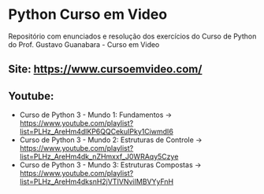 # Python Curso em Video
Repositório com enunciados e resolução dos exercícios do Curso de Python do Prof. Gustavo Guanabara - Curso em Video

## Site: https://www.cursoemvideo.com/
## Youtube: 
- Curso de Python 3 - Mundo 1: Fundamentos -> https://www.youtube.com/playlist?list=PLHz_AreHm4dlKP6QQCekuIPky1CiwmdI6
- Curso de Python 3 - Mundo 2: Estruturas de Controle -> https://www.youtube.com/playlist?list=PLHz_AreHm4dk_nZHmxxf_J0WRAqy5Czye
- Curso de Python 3 - Mundo 3: Estruturas Compostas -> https://www.youtube.com/playlist?list=PLHz_AreHm4dksnH2jVTIVNviIMBVYyFnH



